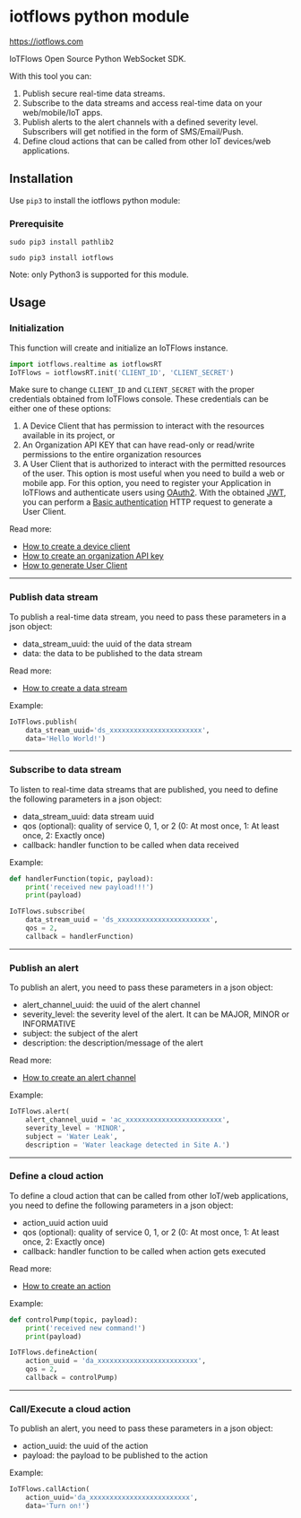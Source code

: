 # iotflows python module

https://iotflows.com

IoTFlows Open Source Python WebSocket SDK.

With this tool you can:
1. Publish secure real-time data streams.
2. Subscribe to the data streams and access real-time data on your web/mobile/IoT apps.
3. Publish alerts to the alert channels with a defined severity level. Subscribers will get notified in the form of SMS/Email/Push.
4. Define cloud actions that can be called from other IoT devices/web applications.

## Installation
Use `pip3` to install the iotflows python module:

### Prerequisite
```
sudo pip3 install pathlib2
```

```
sudo pip3 install iotflows
```

Note: only Python3 is supported for this module.

## Usage

### Initialization
This function will create and initialize an IoTFlows instance.

```python
import iotflows.realtime as iotflowsRT
IoTFlows = iotflowsRT.init('CLIENT_ID', 'CLIENT_SECRET')
```

Make sure to change `CLIENT_ID` and `CLIENT_SECRET` with the proper credentials obtained from IoTFlows console. 
These credentials can be either one of these options:
1. A Device Client that has permission to interact with the resources available in its project, or
2. An Organization API KEY that can have read-only or read/write permissions to the entire organization resources
3. A User Client that is authorized to interact with the permitted resources of the user. This option is most useful when you need to build a web or mobile app. For this option, you need to register your Application in IoTFlows and authenticate users using [OAuth2](https://oauth.net/2). With the obtained [JWT](https://jwt.io/), you can perform a [Basic authentication](https://en.wikipedia.org/wiki/Basic_access_authentication) HTTP request to generate a User Client.

Read more:
- [How to create a device client](https://docs.iotflows.com/iotflows-platform/creating-a-device-client) 
- [How to create an organization API key](https://docs.iotflows.com/iotflows-platform/creating-an-organization-api-key)
- [How to generate User Client](https://rest-api-docs.iotflows.com/#tag/Users/paths/~1v1~1users~1authorize/get)

---

### Publish data stream
To publish a real-time data stream, you need to pass these parameters in a json object:

- data_stream_uuid: the uuid of the data stream
- data: the data to be published to the data stream

Read more:
- [How to create a data stream](https://docs.iotflows.com/iotflows-platform/creating-a-data-stream)

Example:
```python
IoTFlows.publish(
    data_stream_uuid='ds_xxxxxxxxxxxxxxxxxxxxxxx', 
    data='Hello World!')
```

---

### Subscribe to data stream
To listen to real-time data streams that are published, you need to define the following parameters in a json object:

- data_stream_uuid: data stream uuid
- qos (optional): quality of service 0, 1, or 2 (0: At most once, 1: At least once, 2: Exactly once)
- callback: handler function to be called when data received

Example:
```python
def handlerFunction(topic, payload):
    print('received new payload!!!')
    print(payload)

IoTFlows.subscribe(
    data_stream_uuid = 'ds_xxxxxxxxxxxxxxxxxxxxxxx',        
    qos = 2,
    callback = handlerFunction)
```

---

### Publish an alert
To publish an alert, you need to pass these parameters in a json object:

- alert_channel_uuid: the uuid of the alert channel
- severity_level: the severity level of the alert. It can be MAJOR, MINOR or INFORMATIVE
- subject: the subject of the alert
- description: the description/message of the alert

Read more:
- [How to create an alert channel](https://docs.iotflows.com/iotflows-platform/alert-channel#creating-an-alert-channel)

Example:
```python
IoTFlows.alert(
    alert_channel_uuid = 'ac_xxxxxxxxxxxxxxxxxxxxxxxx',
    severity_level = 'MINOR',
    subject = 'Water Leak',
    description = 'Water leackage detected in Site A.')
```
---

### Define a cloud action
To define a cloud action that can be called from other IoT/web applications, you need to define the following parameters in a json object:

- action_uuid action uuid
- qos (optional): quality of service 0, 1, or 2 (0: At most once, 1: At least once, 2: Exactly once)
- callback: handler function to be called when action gets executed

Read more:
- [How to create an action](https://docs.iotflows.com/iotflows-platform/creating-an-action)

Example:
```python
def controlPump(topic, payload):
    print('received new command!')
    print(payload)

IoTFlows.defineAction(
    action_uuid = 'da_xxxxxxxxxxxxxxxxxxxxxxxxx',        
    qos = 2,
    callback = controlPump)
```

---

### Call/Execute a cloud action
To publish an alert, you need to pass these parameters in a json object:

- action_uuid: the uuid of the action
- payload: the payload to be published to the action

Example:
```python
IoTFlows.callAction(
    action_uuid='da_xxxxxxxxxxxxxxxxxxxxxxxxx', 
    data='Turn on!')
```
